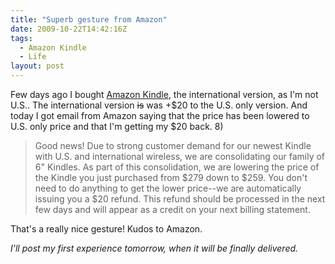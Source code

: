 ```yaml
---
title: "Superb gesture from Amazon"
date: 2009-10-22T14:42:16Z
tags:
  - Amazon Kindle
  - Life
layout: post
---
```

Few days ago I bought [Amazon Kindle][1], the international version, as I'm not U.S.. The international version <del>is</del> was +$20 to the U.S. only version. And today I got email from Amazon saying that the price has been lowered to U.S. only price and that I'm getting my $20 back. 8)

> Good news! Due to strong customer demand for our newest Kindle with U.S. and international wireless, we are consolidating our family of 6" Kindles. As part of this consolidation, we are lowering the price of the Kindle you just purchased from $279 down to $259. You don't need to do anything to get the lower price--we are automatically issuing you a $20 refund. This refund should be processed in the next few days and will appear as a credit on your next billing statement.

That's a really nice gesture! Kudos to Amazon.

_I'll post my first experience tomorrow, when it will be finally delivered._

[1]: http://www.amazon.com/dp/B0015T963C